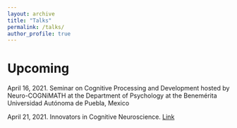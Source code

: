 ```yaml
---
layout: archive
title: "Talks"
permalink: /talks/
author_profile: true
---
```


Upcoming
======

April 16, 2021. Seminar on Cognitive Processing and Development hosted by Neuro-COGNiMATH at the Department of Psychology at the Benemérita Universidad Autónoma de Puebla, Mexico

April 21, 2021. Innovators in Cognitive Neuroscience. <a href="https://innovatorsincogneuro.github.io/upcoming-speakers.html" target="_blank">Link</a>
